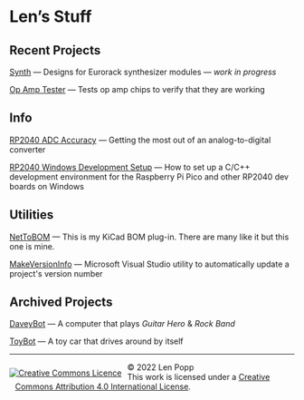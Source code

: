 # Len’s Stuff

## Recent Projects

[Synth](/Synth/) &mdash; Designs for Eurorack synthesizer modules &mdash; _work in progress_

[Op Amp Tester](https://github.com/Len42/OpAmpTester/) &mdash; Tests op amp chips to verify that they are working

## Info

[RP2040 ADC Accuracy](rp2040-adc-accuracy.html) &mdash; Getting the most out of an analog-to-digital converter

[RP2040 Windows Development Setup](rp2040-dev-setup.html) &mdash; How to set up a C/C++ development environment for the Raspberry Pi Pico and other RP2040 dev boards on Windows

## Utilities

[NetToBOM](https://github.com/Len42/NetToBOM) &mdash; This is my KiCad BOM plug-in. There are many like it but this one is mine.

[MakeVersionInfo](https://github.com/Len42/MakeVersionInfo) &mdash; Microsoft Visual Studio utility to automatically update a project's version number

## Archived Projects

[DaveyBot](/DaveyBot/) &mdash; A computer that plays _Guitar Hero_ & _Rock Band_

[ToyBot](/ToyBot/) &mdash; A toy car that drives around by itself

<hr /><div><div style="float:left; padding-right:10px;"><a rel="license" href="http://creativecommons.org/licenses/by/4.0/"><img alt="Creative Commons Licence" style="border-width:0; padding-top:10px;" src="https://i.creativecommons.org/l/by/4.0/88x31.png" /></a></div><div style="padding-left:10px;">© 2022 Len Popp<br />This work is licensed under a <a rel="license" href="http://creativecommons.org/licenses/by/4.0/">Creative Commons Attribution 4.0 International License</a>.</div></div>